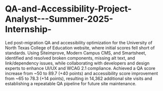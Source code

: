 # QA-and-Accessibility-Project-Analyst---Summer-2025-Internship-
Led post-migration QA and accessibility optimization for the University of North Texas College of Education website, where initial scores fell short of standards. Using Siteimprove, Modern Campus CMS, and Smartsheet, identified and resolved broken components, missing alt text, and link/dependency issues, while collaborating with developers and design experts to enhance UI/UX and WCAG 2.1 compliance. Achieved a QA score increase from ~50 to 89.7 (+40 points) and accessibility score improvement from ~65 to 78.3 (+14 points), resulting in 14,362 additional site visits and establishing a repeatable QA pipeline for future site maintenance.

